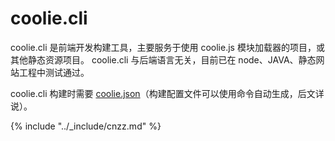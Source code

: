 # coolie.cli

coolie.cli 是前端开发构建工具，主要服务于使用 coolie.js 模块加载器的项目，或其他静态资源项目。
coolie.cli 与后端语言无关，目前已在 node、JAVA、静态网站工程中测试通过。

coolie.cli 构建时需要 [coolie.json](./coolie.json.md)（构建配置文件可以使用命令自动生成，后文详说）。

{% include "../_include/cnzz.md" %}


